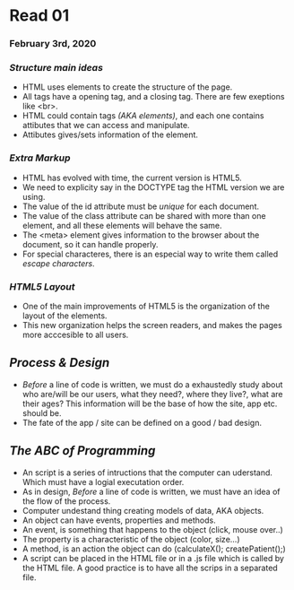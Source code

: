 # Read 01

### February 3rd, 2020

### _Structure main ideas_

* HTML uses elements to create the structure of the page.
* All tags have a opening tag, and a closing tag. There are few exeptions like &lt;br&gt;.
* HTML could contain tags _(AKA elements)_, and each one contains attibutes that we can access and manipulate.
* Attibutes gives/sets information of the element.


### _Extra Markup_

* HTML has evolved with time, the current version is HTML5. 
* We need to explicity say in the DOCTYPE tag the HTML version we are using.
* The value of the id attribute must be _unique_ for each document.
* The value of the class attribute can be shared with more than one element, and all these elements will behave the same.
* The &lt;meta&gt; element gives information to the browser about the document, so it can handle properly.
* For special characteres, there is an especial way to write them called _escape characters_.

### _HTML5 Layout_

* One of the main improvements of HTML5 is the organization of the layout of the elements.
* This new organization helps the screen readers, and makes the pages more acccesible to all users.

## _Process & Design_

* _Before_ a line of code is written, we must do a exhaustedly study about who are/will be our users, what they need?, where they live?, what are their ages? This information will be the base of how the site, app etc. should be.
* The fate of the app / site can be defined on a good / bad design.

## _The ABC of Programming_

* An script is a series of intructions that the computer can uderstand. Which must have a logial executation order. 
* As in design,  _Before_ a line of code is written, we must have an idea of the flow of the process.
* Computer undestand thing creating models of data, AKA objects.
* An object can have events, properties and methods.
* An event, is something that happens to the object (click, mouse over..)
* The property is a characteristic of the object (color, size...)
* A method, is an action the object can do (calculateX(); createPatient();)
* A script can be placed in the HTML file or in a .js file which is called by the HTML file. A good practice is to have all the scrips in a separated file.

